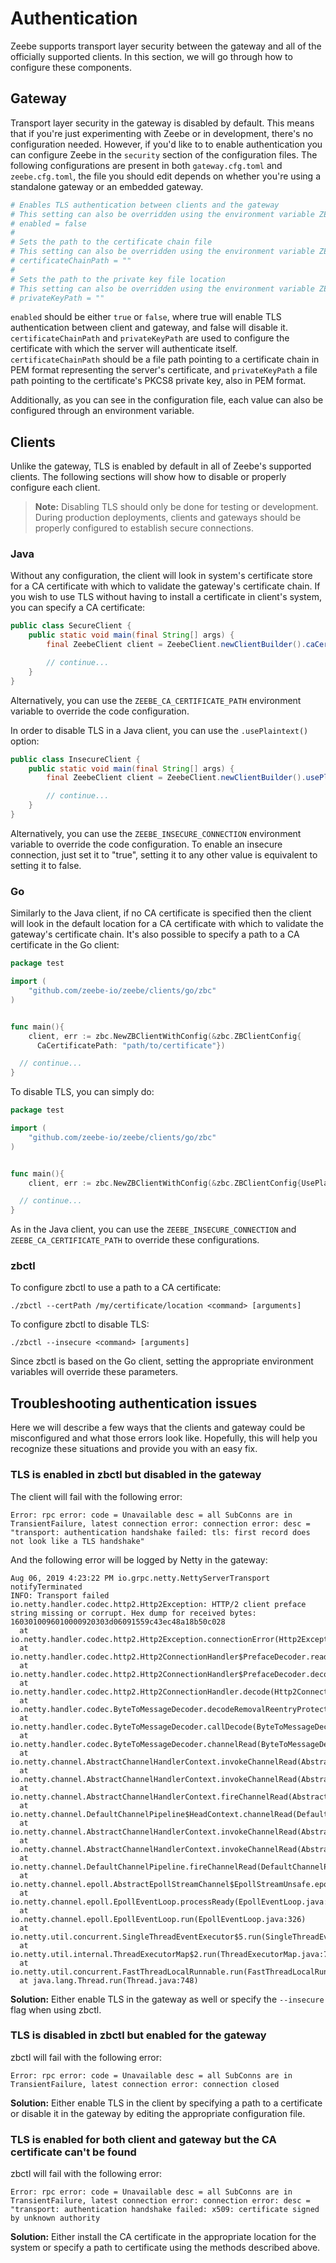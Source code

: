 # Authentication

Zeebe supports transport layer security between the gateway and all of the officially supported clients. In this section, we will go through how to configure these components.

## Gateway

Transport layer security in the gateway is disabled by default. This means that if you're just experimenting with Zeebe or in development, there's no configuration needed. However, if you'd like to to enable authentication you can configure Zeebe in the `security` section of the configuration files. The following configurations are present in both `gateway.cfg.toml` and `zeebe.cfg.toml`, the file you should edit depends on whether you're using a standalone gateway or an embedded gateway.  

```toml
# Enables TLS authentication between clients and the gateway
# This setting can also be overridden using the environment variable ZEEBE_GATEWAY_SECURITY_ENABLED. 
# enabled = false
#
# Sets the path to the certificate chain file
# This setting can also be overridden using the environment variable ZEEBE_GATEWAY_CERTIFICATE_PATH.
# certificateChainPath = ""
#
# Sets the path to the private key file location
# This setting can also be overridden using the environment variable ZEEBE_GATEWAY_PRIVATE_KEY_PATH. 
# privateKeyPath = ""
```

`enabled` should be either `true` or `false`, where true will enable TLS authentication between client and gateway, and false will disable it. `certificateChainPath` and `privateKeyPath` are used to configure the certificate with which the server will authenticate itself. `certificateChainPath` should be a file path pointing to a certificate chain in PEM format representing the server's certificate, and `privateKeyPath` a file path pointing to the certificate's PKCS8 private key, also in PEM format.

Additionally, as you can see in the configuration file, each value can also be configured through an environment variable.

## Clients

Unlike the gateway, TLS is enabled by default in all of Zeebe's supported clients. The following sections will show how to disable or properly configure each client. 

> **Note:** Disabling TLS should only be done for testing or development. During production deployments, clients and gateways should be properly configured to establish secure connections.

### Java

Without any configuration, the client will look in system's certificate store for a CA certificate with which to validate the gateway's certificate chain. If you wish to use TLS without having to install a certificate in client's system, you can specify a CA certificate:


```java
public class SecureClient {
    public static void main(final String[] args) {
        final ZeebeClient client = ZeebeClient.newClientBuilder().caCertificatePath("path/to/certificate").build();

        // continue...  
    }
}
```
Alternatively, you can use the `ZEEBE_CA_CERTIFICATE_PATH` environment variable to override the code configuration.

In order to disable TLS in a Java client, you can use the `.usePlaintext()` option:

```java
public class InsecureClient {
    public static void main(final String[] args) {
        final ZeebeClient client = ZeebeClient.newClientBuilder().usePlaintext().build();

        // continue...  
    }
}
```

Alternatively, you can use the `ZEEBE_INSECURE_CONNECTION` environment variable to override the code configuration. To enable an insecure connection, just set it to "true", setting it to any other value is equivalent to setting it to false.

### Go

Similarly to the Java client, if no CA certificate is specified then the client will look in the default location for a CA certificate with which to validate the gateway's certificate chain. It's also possible to specify a path to a CA certificate in the Go client:

```go
package test

import (
	"github.com/zeebe-io/zeebe/clients/go/zbc"
)


func main(){
	client, err := zbc.NewZBClientWithConfig(&zbc.ZBClientConfig{
      CaCertificatePath: "path/to/certificate"})

  // continue...
}
```
To disable TLS, you can simply do:

```go
package test

import (
	"github.com/zeebe-io/zeebe/clients/go/zbc"
)


func main(){
	client, err := zbc.NewZBClientWithConfig(&zbc.ZBClientConfig{UsePlaintextConnection: true})		  

  // continue...
}
```

As in the Java client, you can use the `ZEEBE_INSECURE_CONNECTION` and `ZEEBE_CA_CERTIFICATE_PATH` to override these configurations.

### zbctl

To configure zbctl to use a path to a CA certificate:

```
./zbctl --certPath /my/certificate/location <command> [arguments]
```

To configure zbctl to disable TLS:

```
./zbctl --insecure <command> [arguments]
```

Since zbctl is based on the Go client, setting the appropriate environment variables will override these parameters.

## Troubleshooting authentication issues

Here we will describe a few ways that the clients and gateway could be misconfigured and what those errors look like. Hopefully, this will help you recognize these situations and provide you with an easy fix.

### TLS is enabled in zbctl but disabled in the gateway

The client will fail with the following error:

```
Error: rpc error: code = Unavailable desc = all SubConns are in TransientFailure, latest connection error: connection error: desc = "transport: authentication handshake failed: tls: first record does not look like a TLS handshake"
```

And the following error will be logged by Netty in the gateway:

```
Aug 06, 2019 4:23:22 PM io.grpc.netty.NettyServerTransport notifyTerminated
INFO: Transport failed
io.netty.handler.codec.http2.Http2Exception: HTTP/2 client preface string missing or corrupt. Hex dump for received bytes: 1603010096010000920303d06091559c43ec48a18b50c028
  at io.netty.handler.codec.http2.Http2Exception.connectionError(Http2Exception.java:103)
  at io.netty.handler.codec.http2.Http2ConnectionHandler$PrefaceDecoder.readClientPrefaceString(Http2ConnectionHandler.java:306)
  at io.netty.handler.codec.http2.Http2ConnectionHandler$PrefaceDecoder.decode(Http2ConnectionHandler.java:239)
  at io.netty.handler.codec.http2.Http2ConnectionHandler.decode(Http2ConnectionHandler.java:438)
  at io.netty.handler.codec.ByteToMessageDecoder.decodeRemovalReentryProtection(ByteToMessageDecoder.java:505)
  at io.netty.handler.codec.ByteToMessageDecoder.callDecode(ByteToMessageDecoder.java:444)
  at io.netty.handler.codec.ByteToMessageDecoder.channelRead(ByteToMessageDecoder.java:283)
  at io.netty.channel.AbstractChannelHandlerContext.invokeChannelRead(AbstractChannelHandlerContext.java:374)
  at io.netty.channel.AbstractChannelHandlerContext.invokeChannelRead(AbstractChannelHandlerContext.java:360)
  at io.netty.channel.AbstractChannelHandlerContext.fireChannelRead(AbstractChannelHandlerContext.java:352)
  at io.netty.channel.DefaultChannelPipeline$HeadContext.channelRead(DefaultChannelPipeline.java:1421)
  at io.netty.channel.AbstractChannelHandlerContext.invokeChannelRead(AbstractChannelHandlerContext.java:374)
  at io.netty.channel.AbstractChannelHandlerContext.invokeChannelRead(AbstractChannelHandlerContext.java:360)
  at io.netty.channel.DefaultChannelPipeline.fireChannelRead(DefaultChannelPipeline.java:930)
  at io.netty.channel.epoll.AbstractEpollStreamChannel$EpollStreamUnsafe.epollInReady(AbstractEpollStreamChannel.java:794)
  at io.netty.channel.epoll.EpollEventLoop.processReady(EpollEventLoop.java:424)
  at io.netty.channel.epoll.EpollEventLoop.run(EpollEventLoop.java:326)
  at io.netty.util.concurrent.SingleThreadEventExecutor$5.run(SingleThreadEventExecutor.java:918)
  at io.netty.util.internal.ThreadExecutorMap$2.run(ThreadExecutorMap.java:74)
  at io.netty.util.concurrent.FastThreadLocalRunnable.run(FastThreadLocalRunnable.java:30)
  at java.lang.Thread.run(Thread.java:748)
```

__Solution:__ Either enable TLS in the gateway as well or specify the `--insecure` flag when using zbctl.


### TLS is disabled in zbctl but enabled for the gateway

zbctl will fail with the following error:
```
Error: rpc error: code = Unavailable desc = all SubConns are in TransientFailure, latest connection error: connection closed
```

__Solution:__ Either enable TLS in the client by specifying a path to a certificate or disable it in the gateway by editing the appropriate configuration file.

### TLS is enabled for both client and gateway but the CA certificate can't be found

zbctl will fail with the following error:

```
Error: rpc error: code = Unavailable desc = all SubConns are in TransientFailure, latest connection error: connection error: desc = "transport: authentication handshake failed: x509: certificate signed by unknown authority
```

__Solution:__ Either install the CA certificate in the appropriate location for the system or specify a path to certificate using the methods described above.

